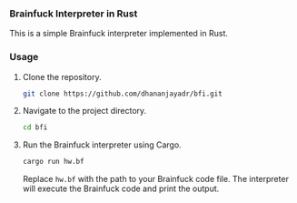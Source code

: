 ### Brainfuck Interpreter in Rust
This is a simple Brainfuck interpreter implemented in Rust.

### Usage
1. Clone the repository.
   ```bash
   git clone https://github.com/dhananjayadr/bfi.git
   ```
2. Navigate to the project directory.
   ```bash
   cd bfi
   ```
3. Run the Brainfuck interpreter using Cargo.

   ```bash
   cargo run hw.bf
   ```
   Replace `hw.bf` with the path to your Brainfuck code file. The interpreter will execute the Brainfuck code and print the output.
